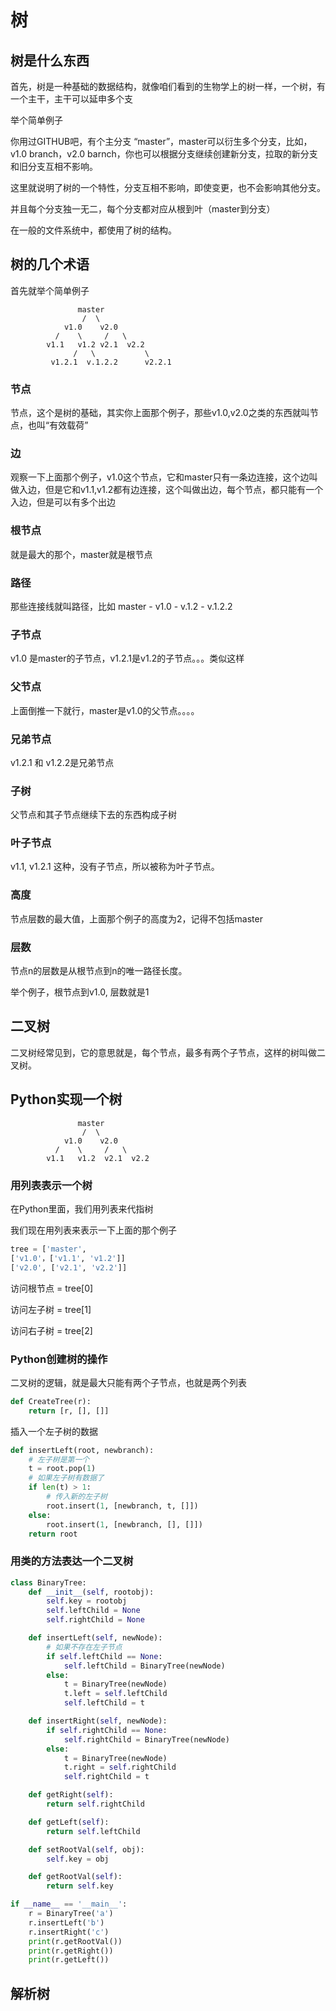 # 树

## 树是什么东西

首先，树是一种基础的数据结构，就像咱们看到的生物学上的树一样，一个树，有一个主干，主干可以延申多个支

举个简单例子

你用过GITHUB吧，有个主分支 “master”，master可以衍生多个分支，比如，v1.0 branch，v2.0 barnch，你也可以根据分支继续创建新分支，拉取的新分支和旧分支互相不影响。

这里就说明了树的一个特性，分支互相不影响，即使变更，也不会影响其他分支。

并且每个分支独一无二，每个分支都对应从根到叶（master到分支）

在一般的文件系统中，都使用了树的结构。

## 树的几个术语

首先就举个简单例子

```
               master
                /  \
            v1.0    v2.0
          /    \     /   \
        v1.1   v1.2 v2.1  v2.2
              /   \           \
         v1.2.1  v.1.2.2      v2.2.1   
```

### 节点

节点，这个是树的基础，其实你上面那个例子，那些v1.0,v2.0之类的东西就叫节点，也叫“有效载荷”

### 边

观察一下上面那个例子，v1.0这个节点，它和master只有一条边连接，这个边叫做入边，但是它和v1.1,v1.2都有边连接，这个叫做出边，每个节点，都只能有一个入边，但是可以有多个出边

### 根节点

就是最大的那个，master就是根节点

### 路径

那些连接线就叫路径，比如 master - v1.0 - v.1.2 - v.1.2.2

### 子节点

v1.0 是master的子节点，v1.2.1是v1.2的子节点。。。类似这样

### 父节点

上面倒推一下就行，master是v1.0的父节点。。。。

### 兄弟节点

v1.2.1 和 v1.2.2是兄弟节点

### 子树

父节点和其子节点继续下去的东西构成子树

### 叶子节点

v1.1, v1.2.1 这种，没有子节点，所以被称为叶子节点。

### 高度

节点层数的最大值，上面那个例子的高度为2，记得不包括master

### 层数

节点n的层数是从根节点到n的唯一路径长度。

举个例子，根节点到v1.0, 层数就是1

## 二叉树

二叉树经常见到，它的意思就是，每个节点，最多有两个子节点，这样的树叫做二叉树。

## Python实现一个树

```
               master
                /  \
            v1.0    v2.0
          /    \     /   \
        v1.1   v1.2  v2.1  v2.2
```

### 用列表表示一个树

在Python里面，我们用列表来代指树

我们现在用列表来表示一下上面的那个例子

```python
tree = ['master',
['v1.0'，['v1.1', 'v1.2']]
['v2.0', ['v2.1', 'v2.2']]
```

访问根节点 = tree[0]

访问左子树 = tree[1]

访问右子树 = tree[2]

### Python创建树的操作

二叉树的逻辑，就是最大只能有两个子节点，也就是两个列表

```python
def CreateTree(r):
    return [r, [], []]
```

插入一个左子树的数据

```python
def insertLeft(root, newbranch):
    # 左子树是第一个
    t = root.pop(1)
    # 如果左子树有数据了
    if len(t) > 1:
        # 传入新的左子树
        root.insert(1, [newbranch, t, []])
    else:
        root.insert(1, [newbranch, [], []])
    return root
```


### 用类的方法表达一个二叉树


```python
class BinaryTree:
    def __init__(self, rootobj):
        self.key = rootobj
        self.leftChild = None
        self.rightChild = None

    def insertLeft(self, newNode):
        # 如果不存在左子节点
        if self.leftChild == None:
            self.leftChild = BinaryTree(newNode)
        else:
            t = BinaryTree(newNode)
            t.left = self.leftChild
            self.leftChild = t

    def insertRight(self, newNode):
        if self.rightChild == None:
            self.rightChild = BinaryTree(newNode)
        else:
            t = BinaryTree(newNode)
            t.right = self.rightChild
            self.rightChild = t

    def getRight(self):
        return self.rightChild

    def getLeft(self):
        return self.leftChild

    def setRootVal(self, obj):
        self.key = obj

    def getRootVal(self):
        return self.key

if __name__ == '__main__':
    r = BinaryTree('a')
    r.insertLeft('b')
    r.insertRight('c')
    print(r.getRootVal())
    print(r.getRight())
    print(r.getLeft())
```

## 解析树

